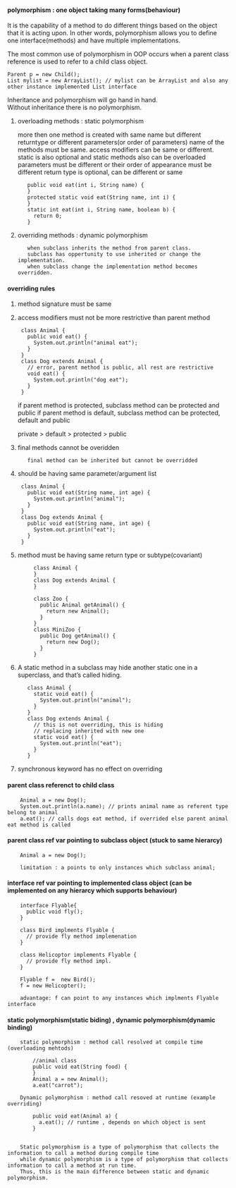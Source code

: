 #### polymorphism : one object taking many forms(behaviour)

It is the capability of a method to do different things based on the object that it is acting upon. 
In other words, polymorphism allows you to define one interface(methods) and have multiple implementations.

The most common use of polymorphism in OOP occurs when a parent class reference is used to refer to a child class object.  
  
    Parent p = new Child();
    List mylist = new ArrayList(); // mylist can be ArrayList and also any other instance implemented List interface

Inheritance and polymorphism will go hand in hand.  
Without inheritance there is no polymorphism.


1. overloading methods : static polymorphism
    
      more then one method is created with same name but different returntype or different parameters(or order of parameters)
      name of the methods must be same.
      access modifiers can be same or different.
      static is also optional and static methods also can be overloaded
      parameters must be different or their order of appearance must be different
      return type is optional, can be different or same
      

          public void eat(int i, String name) {
          }
          protected static void eat(String name, int i) {
          }
          static int eat(int i, String name, boolean b) {
            return 0;
          }

2. overriding methods : dynamic polymorphism

          when subclass inherits the method from parent class.
          subclass has oppertunity to use inherited or change the implementation.
          when subclass change the implementation method becomes overridden.

#### overriding rules
        
1. method signature must be same
2. access modifiers must not be more restrictive than parent method

        class Animal {
          public void eat() {
            System.out.println("animal eat");
          }
        }
        class Dog extends Animal {
          // error, parent method is public, all rest are restrictive
          void eat() {
            System.out.println("dog eat");
          }
        }

      if parent method is protected, subclass method can be protected and public
      if parent method is default, subclass method can be protected, default and public

      private > default > protected > public

3. final methods cannot be overidden

          final method can be inherited but cannot be overridded
      
5. should be having same parameter/argument list   

        class Animal {
          public void eat(String name, int age) {
            System.out.println("animal");
          }
        }
        class Dog extends Animal {
          public void eat(String name, int age) {
            System.out.println("eat");
          }
        }

5. method must be having same return type or subtype(covariant)


            class Animal {
            }
            class Dog extends Animal {
            }

            class Zoo {
              public Animal getAnimal() {
                return new Animal();
              }
            }
            class MiniZoo {
              public Dog getAnimal() {
                return new Dog();
              }
            }



6. A static method in a subclass may hide another static one in a superclass, and that’s called hiding.

          class Animal {
            static void eat() {
              System.out.println("animal");
            }
          }
          class Dog extends Animal {
            // this is not overriding, this is hiding
            // replacing inherited with new one
            static void eat() {
              System.out.println("eat");
            }
          }

7. synchronous keyword has no effect on overriding 


#### parent class referenct to child class

        Animal a = new Dog();
        System.out.println(a.name); // prints animal name as referent type belong to animal
        a.eat(); // calls dogs eat method, if overrided else parent animal eat method is called

#### parent class ref var pointing to subclass object  (stuck to same hierarcy)


        Animal a = new Dog();
        
        limitation : a points to only instances which subclass animal;


#### interface ref var pointing to implemented class object  (can be implemented on any hierarcy which supports behaviour)

        interface Flyable{
          public void fly();
        }

        class Bird implments Flyable {
          // provide fly method implemenation
        }
        
        class Helicoptor implements Flyable {
          // provide fly method impl.
        }
        
        Flyable f =  new Bird();
        f = new Helicopter();
        
        advantage: f can point to any instances which implments Flyable interface
        
        
#### static polymorphism(static biding) , dynamic polymorphism(dynamic binding) 

        static polymorphism : method call resolved at compile time (overloading mehtods)

            //animal class
            public void eat(String food) {
            }
            Animal a = new Animal();
            a.eat("carrot");
        
        Dynamic polymorphism : method call resoved at runtime (example overriding)

            public void eat(Animal a) {
              a.eat(); // runtime , depends on which object is sent
            }

        
        Static polymorphism is a type of polymorphism that collects the information to call a method during compile time 
        while dynamic polymorphism is a type of polymorphism that collects information to call a method at run time. 
        Thus, this is the main difference between static and dynamic polymorphism.


